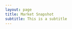 ```yaml
---
layout: page
title: Market Snapshot
subtitle: This is a subtitle
---
```

<meta charset="utf-8">

<head>
  <style>
    @import url(http://fonts.googleapis.com/css?family=Yanone+Kaffeesatz:400,700);
    
    body {
    font-family: "Helvetica Neue", Helvetica, sans-serif;
    margin: 30px auto;
    width: 1280px;
    position: relative;
    }
    
    header {
      padding: 6px 0;
    }
    
    .group {
      margin-bottom: 1em;
    }
    
    .axis {
      font: 10px sans-serif;
      position: fixed;
      pointer-events: none;
      z-index: 2;
    }
    
    .axis text {
      -webkit-transition: fill-opacity 250ms linear;
    }
    
    .axis path {
      display: none;
    }
    
    .axis line {
      stroke: #000;
      shape-rendering: crispEdges;
    }
    
    .axis.top {
      background-image: linear-gradient(top, #fff 0%, rgba(255,255,255,0) 100%);
      background-image: -o-linear-gradient(top, #fff 0%, rgba(255,255,255,0) 100%);
      background-image: -moz-linear-gradient(top, #fff 0%, rgba(255,255,255,0) 100%);
      background-image: -webkit-linear-gradient(top, #fff 0%, rgba(255,255,255,0) 100%);
      background-image: -ms-linear-gradient(top, #fff 0%, rgba(255,255,255,0) 100%);
      top: 0px;
      padding: 0 0 24px 0;
    }
    
    .axis.bottom {
      background-image: linear-gradient(bottom, #fff 0%, rgba(255,255,255,0) 100%);
      background-image: -o-linear-gradient(bottom, #fff 0%, rgba(255,255,255,0) 100%);
      background-image: -moz-linear-gradient(bottom, #fff 0%, rgba(255,255,255,0) 100%);
      background-image: -webkit-linear-gradient(bottom, #fff 0%, rgba(255,255,255,0) 100%);
      background-image: -ms-linear-gradient(bottom, #fff 0%, rgba(255,255,255,0) 100%);
      bottom: 0px;
      padding: 24px 0 0 0;
    }
    
    .horizon {
      border-bottom: solid 1px #000;
      overflow: hidden;
      position: relative;
    }
    
    .horizon {
      border-top: solid 1px #000;
      border-bottom: solid 1px #000;
    }
    
    .horizon + .horizon {
      border-top: none;
    }
    
    .horizon canvas {
      display: block;
    }
    
    .horizon .title,
    .horizon .value {
      bottom: 0;
      line-height: 30px;
      margin: 0 6px;
      position: absolute;
      text-shadow: 0 1px 0 rgba(255,255,255,.5);
      white-space: nowrap;
    }
    
    .horizon .title {
      left: 0;
    }
    
    .horizon .value {
      right: 0;
    }
    
    .line {
      background: #000;
      z-index: 2;
    }
  </style>
  
  <script src="//d3js.org/d3.v2.min.js" charset="utf-8"></script>
  <script src="https://square.github.io/cubism/cubism.v1.min.js"></script>
</head>

<body id="demo">
  <script>
    // Create Context
    var context = cubism.context()
        //.serverDelay(new Date(2012, 4, 2) - Date.now()) // Collection lag
        .step(864e5) // step(60 * 60 * 1000) - sixty minutes per value
        .size(1280) // Number of Observation to parse
        .stop();
    
    // Add Ruler
    d3.select("body").selectAll(".axis")
        .data(["top", "bottom"])
      .enter().append("div")
        .attr("class", function(d) { return d + " axis"; })
        .each(function(d) { d3.select(this).call(context.axis().ticks(12).orient(d)); });
    
    // Add vertical line
    d3.select("body").append("div")
        .attr("class", "rule")
        .call(context.rule());
    
    // Plot Horizon Graphs
    d3.select("body").selectAll(".horizon")
        .data([ 'AU200_AUD',     'AUD_CAD', 'AUD_CHF', 'AUD_HKD', 'AUD_JPY', 'AUD_NZD', 'AUD_SGD', 'AUD_USD',
                'BCO_USD', 'CAD_CHF', 'CAD_HKD', 'CAD_JPY', 'CAD_SGD', 'CH20_CHF', 'CHF_HKD', 'CHF_JPY',
                'CHF_ZAR', 'CORN_USD', 'DE10YB_EUR', 'DE30_EUR', 'EU50_EUR', 'EUR_AUD', 'EUR_CAD', 'EUR_CHF',
                'EUR_CZK', 'EUR_DKK', 'EUR_GBP', 'EUR_HKD', 'EUR_HUF', 'EUR_JPY', 'EUR_NOK', 'EUR_NZD', 'EUR_PLN',
                'EUR_SEK', 'EUR_SGD', 'EUR_TRY', 'EUR_USD', 'EUR_ZAR', 'FR40_EUR', 'GBP_AUD', 'GBP_CAD', 'GBP_CHF',
                'GBP_HKD', 'GBP_JPY', 'GBP_NZD', 'GBP_PLN', 'GBP_SGD', 'GBP_USD', 'GBP_ZAR', 'HK33_HKD', 'HKD_JPY',
                'JP225_USD', 'NAS100_USD', 'NATGAS_USD', 'NL25_EUR', 'NZD_CAD', 'NZD_CHF', 'NZD_HKD', 'NZD_JPY', 'NZD_SGD',
                'NZD_USD', 'SG30_SGD', 'SGD_CHF', 'SGD_HKD', 'SGD_JPY', 'SOYBN_USD', 'SPX500_USD', 'SUGAR_USD', 'TRY_JPY',
                'UK100_GBP', 'UK10YB_GBP', 'US2000_USD', 'US30_USD', 'USB02Y_USD', 'USB05Y_USD', 'USB10Y_USD', 'USB30Y_USD',
                'USD_CAD', 'USD_CHF', 'USD_CNH', 'USD_CZK', 'USD_DKK', 'USD_HKD', 'USD_HUF', 'USD_INR', 'USD_JPY', 'USD_MXN',
                'USD_NOK', 'USD_PLN', 'USD_SAR', 'USD_SEK', 'USD_SGD', 'USD_THB', 'USD_TRY', 'USD_ZAR', 'WHEAT_USD', 'WTICO_USD',
                'XAG_AUD', 'XAG_CAD', 'XAG_CHF', 'XAG_EUR', 'XAG_GBP', 'XAG_HKD', 'XAG_JPY', 'XAG_NZD', 'XAG_SGD', 'XAG_USD',
                'XAU_AUD', 'XAU_CAD', 'XAU_CHF', 'XAU_EUR', 'XAU_GBP', 'XAU_HKD', 'XAU_JPY', 'XAU_NZD', 'XAU_SGD', 'XAU_USD',
                'XAU_XAG', 'XCU_USD', 'XPD_USD', 'XPT_USD', 'ZAR_JPY'].map(stock))
      .enter().insert("div", ".bottom")
        .attr("class", "horizon")
      .call(context.horizon()
        .format(d3.format("+,.2p"))
        .height(25));
    
    // Set Focus on the Ruler / Axis
    context.on("focus", function(i) {
      d3.selectAll(".value").style("right", i == null ? null : context.size() - i + "px");
    });
    
    // Create Metrics by Reading from CSV file
    function stock(name) {
      var format = d3.time.format("%Y-%m-%d %H:%M:%S");
      return context.metric(function(start, stop, step, callback) {
          d3.csv("/js/cubism/snapshot.csv", function(rows) {
              rows = rows.map(function(d) {
                  return [format.parse(d.Date), +d[name]];
              }).filter(function(d) {
                  return d[1];
              }).reverse();
              var date = rows[0][0],
                  compare = rows[400][1],
                  value = rows[0][1],
                  values = [value];
              rows.forEach(function(d) {
                  while ((date = d3.time.day.offset(date, 1)) < d[0]) values.push(value);
                  values.push(value = (d[1] - compare) / compare);
              });
              callback(null, values.slice(-context.size()));
          });
      }, name);
    }

  </script>
</body>

